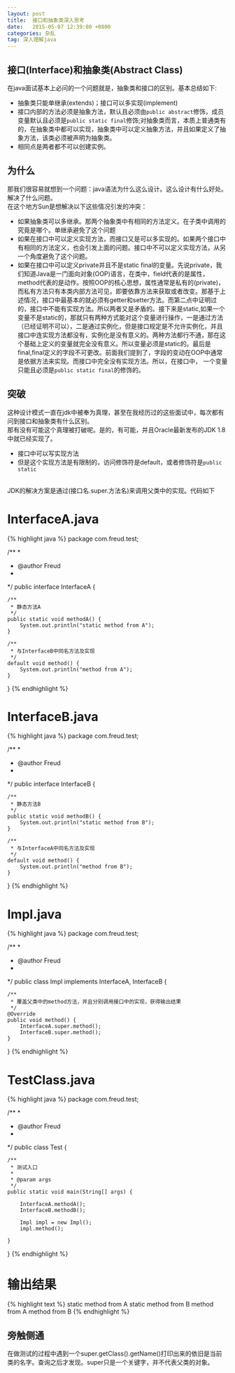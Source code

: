 ```yaml
---
layout: post
title:  接口和抽象类深入思考
date:   2015-05-07 12:39:00 +0800
categories: 杂乱
tag: 深入理解java
---
```


接口(Interface)和抽象类(Abstract Class)
--------------------------------

在java面试基本上必问的一个问题就是，抽象类和接口的区别。基本总结如下:

* 抽象类只能单继承(extends)；接口可以多实现(implement)
* 接口内部的方法必须是抽象方法，默认且必须由`public abstract`修饰，成员变量默认且必须是`public static final`修饰;对抽象类而言，本质上普通类有的，在抽象类中都可以实现，抽象类中可以定义抽象方法，并且如果定义了抽象方法，该类必须被声明为抽象类。
* 相同点是两者都不可以创建实例。

为什么
-------------------------
那我们很容易就想到一个问题：java语法为什么这么设计。这么设计有什么好处。解决了什么问题。
<br />
在这个地方Sun是想解决以下这些情况引发的冲突：

* 如果抽象类可以多继承。那两个抽象类中有相同的方法定义。在子类中调用的究竟是哪个。单继承避免了这个问题
* 如果在接口中可以定义实现方法，而接口又是可以多实现的。如果两个接口中有相同的方法定义，也会引发上面的问题。接口中不可以定义实现方法，从另一个角度避免了这个问题。
* 如果在接口中可以定义private并且不是static final的变量。先说private，我们知道Java是一门面向对象(OOP)语言，在类中，field代表的是属性，method代表的是动作。按照OOP的核心思想，属性通常是私有的(private)，而私有方法只有本类内部方法可见，即要依靠方法来获取或者改变。那基于上述情况，接口中最基本的就必须有getter和setter方法。而第二点中证明过的，接口中不能有实现方法。所以两者又是矛盾的。接下来是static,如果一个变量不是static的，那就只有两种方式能对这个变量进行操作，一是通过方法（已经证明不可以），二是通过实例化，但是接口规定是不允许实例化，并且接口中连实现方法都没有，实例化是没有意义的。两种方法都行不通，那在这个基础上定义的变量就完全没有意义。所以变量必须是static的。最后是final,final定义的字段不可更改。前面我们提到了，字段的变动在OOP中通常是依据方法来实现。而接口中完全没有实现方法。所以，在接口中，
一个变量只能且必须是`public static final`的修饰的。

突破
---------------------------
这种设计模式一直在jdk中被奉为真理，甚至在我经历过的这些面试中，每次都有问到接口和抽象类有什么区别。
<br />
那有没有可能这个真理被打破呢。是的，有可能，并且Oracle最新发布的JDK 1.8中就已经实现了。

* 接口中可以写实现方法
* 但是这个实现方法是有限制的，访问修饰符是default，或者修饰符是`public static`
<br />
JDK的解决方案是通过(接口名.super.方法名)来调用父类中的实现。代码如下

InterfaceA.java
================
{% highlight java %}
package com.freud.test;

/**
 * 
 * @author Freud
 *
 */
public interface InterfaceA {

	/**
	 * 静态方法A
	 */
	public static void methodA() {
		System.out.println("static method from A");
	}

	/**
	 * 与InterfaceB中同名方法及实现
	 */
	default void method() {
		System.out.println("method from A");
	}
}
{% endhighlight %}

InterfaceB.java
================
{% highlight java %}
package com.freud.test;

/**
 * 
 * @author Freud
 *
 */
public interface InterfaceB {

	/**
	 * 静态方法B
	 */
	public static void methodB() {
		System.out.println("static method from B");
	}

	/**
	 * 与InterfaceA中同名方法及实现
	 */
	default void method() {
		System.out.println("method from B");
	}
}
{% endhighlight %}

Impl.java
================
{% highlight java %}
package com.freud.test;

/**
 * 
 * @author Freud
 *
 */
public class Impl implements InterfaceA, InterfaceB {

	/**
	 * 覆盖父类中的method方法，并且分别调用接口中的实现，获得输出结果
	 */
	@Override
	public void method() {
		InterfaceA.super.method();
		InterfaceB.super.method();
	}

}
{% endhighlight %}

TestClass.java
================
{% highlight java %}
package com.freud.test;

/**
 * 
 * @author Freud
 *
 */
public class Test {

	/**
	 * 测试入口
	 * 
	 * @param args
	 */
	public static void main(String[] args) {

		InterfaceA.methodA();
		InterfaceB.methodB();

		Impl impl = new Impl();
		impl.method();

	}
}
{% endhighlight %}

输出结果
================
{% highlight text %}
static method from A
static method from B
method from A
method from B
{% endhighlight %}


旁触侧通
---------------------------
在做测试的过程中遇到一个super.getClass().getName()打印出来的依旧是当前类的名字。查询之后才发现。super只是一个关键字，并不代表父类的对象。

<br />
<br />